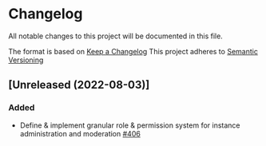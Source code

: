 # Changelog
All notable changes to this project will be documented in this file.

The format is based on [Keep a Changelog](https://keepachangelog.com/en/1.0.0/)
This project adheres to [Semantic Versioning](https://semver.org/spec/v2.0.0.html)

## [Unreleased (2022-08-03)]
### Added
- Define & implement granular role & permission system for instance administration and moderation [#406](https://github.com/bonfire-networks/bonfire-app/issues/406) 

